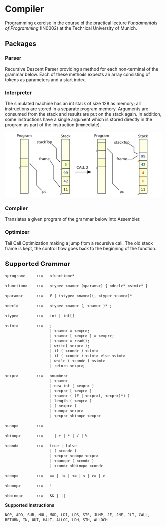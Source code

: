 # Compiler
Programming exercise in the course of the practical lecture _Fundamentals of Programming_ (IN0002) at the Technical University of Munich.

## Packages

### Parser
Recursive Descent Parser providing a method for each non-terminal of the grammar below. Each of these methods expects an array consisting of tokens as parameters and a start index.

### Interpreter
The simulated machine has an int stack of size 128 as memory; all instructions are stored in a separate program memory. Arguments are consumed from the stack and results are put on the stack again. In addition, some instructions have a single argument which is stored directly in the program as part of the instruction (immediate).

![alt text](interpreter.jpg)

### Compiler
Translates a given program of the grammar below into Assembler.

### Optimizer
Tail Call Optimization making a jump from a recursive call. The old stack frame is kept, the control flow goes back to the beginning of the function.

## Supported Grammar
```
<program>     ::=   <function>*

<function>    ::=   <type> <name> (<params>) { <decl>* <stmt>* }

<params>      ::=   ∈ | (<type> <name>)(, <type> <name>)*

<decl>        ::=   <type> <name> (, <name> )* ;

<type>        ::=   int | int[]

<stmt>        ::=   ; 
                    | <name> = <expr>; 
                    | <name> [ <expr> ] = <expr>; 
                    | <name> = read(); 
                    | write( <expr> ); 
                    | if ( <cond> ) <stmt> 
                    | if ( <cond> ) <stmt> else <stmt>
                    | while ( <cond> ) <stmt>
                    | return <expr>;
                    
<expr>        ::=   <number>
                    | <name>
                    | new int [ <expr> ]
                    | <expr> [ <expr> ]
                    | <name> ( (∈ | <expr>(, <expr>)*) )
                    | length ( <expr> )
                    | ( <expr> )
                    | <unop> <expr>
                    | <expr> <binop> <expr>
                    
<unop>        ::=   -

<binop>       ::=   - | + | * | / | %

<cond>        ::=   true | false
                    | ( <cond> )
                    | <expr> <comp> <expr>
                    | <bunop> ( <cond> )
                    | <cond> <bbinop> <cond>
                    
<comp>        ::=   == | != | <= | < | >= | >

<bunop>       ::=   !

<bbinop>      ::=   && | ||
```

**Supported Instructions**
```
NOP, ADD, SUB, MUL, MOD, LDI, LDS, STS, JUMP, JE, JNE, JLT, CALL, RETURN, IN, OUT, HALT, ALLOC, LDH, STH, ALLOCH
```
